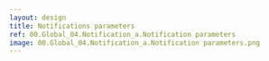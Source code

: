 ```yaml
---
layout: design
title: Notifications parameters
ref: 00.Global_04.Notification_a.Notification parameters
image: 00.Global_04.Notification_a.Notification parameters.png
---
```

